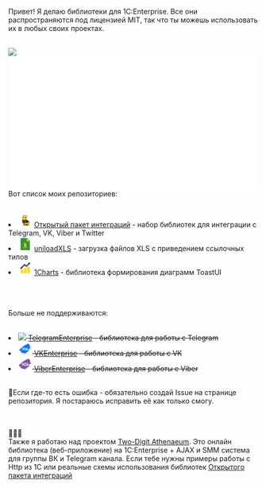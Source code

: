 
Привет! 
Я делаю библиотеки для 1C:Enterprise. Все они распространяются под лицензией MIT, так что ты можешь использовать их в любых своих проектах.<br>
<br>

<div height="400">
<img align="left"  src="https://raw.githubusercontent.com/Bayselonarrend/Bayselonarrend/80084273be40f192bae897db95dd2a8c0ed8d4a8/general.svg">
<img align="right" src="https://raw.githubusercontent.com/Bayselonarrend/Bayselonarrend/80084273be40f192bae897db95dd2a8c0ed8d4a8/repos.svg">
</div>

<br><br><br><br><br><br><br><br><br><br><hr><br><br>

  Вот список моих репозиториев:<br><br>
<li><img src="https://raw.githubusercontent.com/Bayselonarrend/OpenIntegrations/main/Media/logo.png" width="28"> <a href="https://github.com/Bayselonarrend/OpenIntegrations/">Открытый пакет интеграций</a> - набор библиотек для интеграции с Telegram, VK, Viber и Twitter</li>
  <li><img src="https://github.com/Bayselonarrend/uniloadXLS/raw/main/uniloadxls.png" width="28"> <a href="https://github.com/Bayselonarrend/uniloadXLS/">uniloadXLS</a> - загрузка файлов XLS с приведением ссылочных типов</li>
  <li><img src="https://github.com/Bayselonarrend/1Charts/raw/main/logo.png" width="28"> <a href="https://github.com/Bayselonarrend/1Charts/">1Charts</a> - библиотека формирования диаграмм ToastUI</li>

<br><br><br>
  Больше не поддерживаются: <br><br>
  <li><strike><img src="https://github.com/Bayselonarrend/TelegramEnterprise/raw/main/logo.png" width="28"> <a href="https://github.com/Bayselonarrend/TelegramEnterprise/">TelegramEnterprise</a> - библиотека для работы с Telegram </strike></li>
  <li><strike><img src="https://github.com/Bayselonarrend/VKEnterprise/raw/main/logo.png" width="28"> <a href="https://github.com/Bayselonarrend/VKEnterprise/">VKEnterprise</a> - библиотека для работы с VK </strike></li>
  <li><strike><img src="https://github.com/Bayselonarrend/ViberEnterprise/raw/main/logo.png" width="28"> <a href="https://github.com/Bayselonarrend/ViberEnterprise/">ViberEnterprise</a> - библиотека для работы с Viber </strike></li>
</ul>
<br>

:raised_hands:Если где-то есть ошибка - обязательно создай Issue на странице репозитория. Я постараюсь исправить её как только смогу.

<br><br>
:notebook::notebook::notebook:<br>
Также я работаю над проектом [Two-Digit Athenaeum](https://github.com/Bayselonarrend/2athenaeum). Это онлайн библиотека (веб-приложение) на 1C:Enterprise + AJAX и SMM система для группы ВК и Telegram канала. Если тебе нужны примеры работы с Http из 1С или реальные схемы использования библиотек [Открытого пакета интеграций](https://github.com/Bayselonarrend/OpenIntegrations/)  
